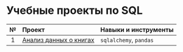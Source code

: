# Учебные проекты по SQL

| №  | Проект | Навыки и инструменты |
|:-: | :------------ | :------------------- |
| 1  | [Анализ данных о книгах](/project_01) | `sqlalchemy`, `pandas` |
